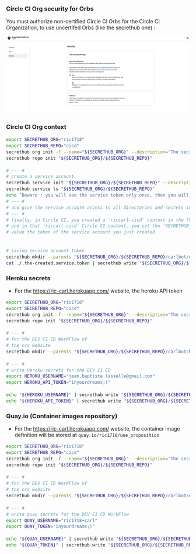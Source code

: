 
### Circle CI Org security for Orbs

You must authorize non-certified Circle CI Orbs for the Circle CI Organization, to use uncertifed Orbs (like the secrethub one) :

![authorize non-certified Circle CI Orbs](./images/circleci-uncertified-orbs.786Z.png)

### Circle CI Org context

```bash
export SECRETHUB_ORG="ric1718"
export SECRETHUB_REPO="cicd"
secrethub org init -f --name="${SECRETHUB_ORG}" --description="The secrethub org to manage secrets for anything related to https://github.com/1718-io/propositions-relatives-au-ric"
secrethub repo init "${SECRETHUB_ORG}/${SECRETHUB_REPO}"

# --- #
# create a service account
secrethub service init "${SECRETHUB_ORG}/${SECRETHUB_REPO}" --description "Circle CI  Service Account for the [riccarl-cicd] Cirlce CI context for the https://github.com/1718-io/propositions-relatives-au-ric Circle CI Pipeline" --permission read | tee ./.the-created.service.token
secrethub service ls "${SECRETHUB_ORG}/${SECRETHUB_REPO}"
echo "Beware : you will see the service token only once, then you will not ever be able to see it again, don'tloose it (or create another)"
# --- #
# and give the service accoutn access to all directories and secrets in the given repo, with the option :
# --- #
# finally, in Circle CI, you created a 'riccarl-cicd' context in the [https://github.com/1718-io] Github Org
# and in that 'riccarl-cicd' Circle CI context, you set the 'SECRETHUB_CREDENTIAL' env. var. with
# value the token of the service account you just created


# saving service account token
secrethub mkdir --parents "${SECRETHUB_ORG}/${SECRETHUB_REPO}/carlbot/circleci/secrethub-svc-account"
cat ./.the-created.service.token | secrethub write "${SECRETHUB_ORG}/${SECRETHUB_REPO}/carlbot/circleci/secrethub-svc-account/token"
```

### Heroku secrets

* For the https://ric-carl.herokuapp.com/ website, the heroku API token

```bash
export SECRETHUB_ORG="ric1718"
export SECRETHUB_REPO="cicd"
secrethub org init -f --name="${SECRETHUB_ORG}" --description="The secrethub org to manage secrets for anything related to https://github.com/1718-io/propositions-relatives-au-ric"
secrethub repo init "${SECRETHUB_ORG}/${SECRETHUB_REPO}"

# --- #
# for the DEV CI CD WorkFlow of
# the ccc website
secrethub mkdir --parents "${SECRETHUB_ORG}/${SECRETHUB_REPO}/carlbot/heroku/"

# --- #
# write Heroku secrets for the DEV CI CD
export HEROKU_USERNAME="jean.baptiste.lasselle@gmail.com"
export HEROKU_API_TOKEN="inyourdreams;)"

echo "${HEROKU_USERNAME}" | secrethub write "${SECRETHUB_ORG}/${SECRETHUB_REPO}/carlbot/heroku/user-name"
echo "${HEROKU_API_TOKEN}" | secrethub write "${SECRETHUB_ORG}/${SECRETHUB_REPO}/carlbot/heroku/api-token"

```

### Quay.io (Container images repository)

* For the https://ric-carl.herokuapp.com/ website, the container image definition will be stored at `quay.io/ric1718/une_proposition`

```bash
export SECRETHUB_ORG="ric1718"
export SECRETHUB_REPO="cicd"
secrethub org init -f --name="${SECRETHUB_ORG}" --description="The secrethub org to manage secrets for anything related to https://github.com/1718-io/propositions-relatives-au-ric"
secrethub repo init "${SECRETHUB_ORG}/${SECRETHUB_REPO}"

# --- #
# for the DEV CI CD WorkFlow of
# the ccc website
secrethub mkdir --parents "${SECRETHUB_ORG}/${SECRETHUB_REPO}/carlbot/oci/quay-io/"

# --- #
# write quay secrets for the DEV CI CD WorkFlow
export QUAY_USERNAME="ric1718+carl"
export QUAY_TOKEN="inyourdreams;)"

echo "${QUAY_USERNAME}" | secrethub write "${SECRETHUB_ORG}/${SECRETHUB_REPO}/carlbot/oci/quay-io/user-name"
echo "${QUAY_TOKEN}" | secrethub write "${SECRETHUB_ORG}/${SECRETHUB_REPO}/carlbot/oci/quay-io/user-pwd"

```
